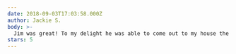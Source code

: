 ```yaml
---
date: 2018-09-03T17:03:58.000Z
author: Jackie S.
body: >-
  Jim was great! To my delight he was able to come out to my house the same day gave me a quote and started right away. I think he finished in 3 and half hours what previously would take other guys all day practically! He’s very respectful easy to work with and I thought a really sweet young man. Thank you Jim!
stars: 5
---
```

